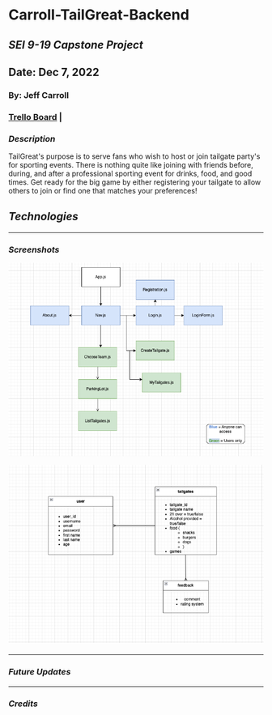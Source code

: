 # Carroll-TailGreat-Backend

## _SEI 9-19 Capstone Project_

## Date: Dec 7, 2022

### By: Jeff Carroll

### [Trello Board](https://trello.com/b/vSLiM4x4/capstone-project) |

### **_Description_**

TailGreat's purpose is to serve fans who wish to host or join tailgate party's for sporting events. There is nothing quite like joining with friends before, during, and after a professional sporting event for drinks, food, and good times. Get ready for the big game by either registering your tailgate to allow others to join or find one that matches your preferences!

###

## **_Technologies_**

####

---

### **_Screenshots_**

![ERD](images/TailGreatCHD.png)

![CHD](images/TailGreatERD.png)

####

---

### **_Future Updates_**

####

---

### **_Credits_**
